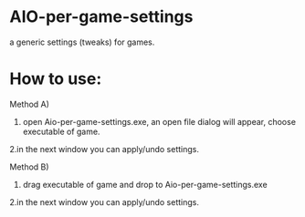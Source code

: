 # AIO-per-game-settings

a generic settings (tweaks) for games.


# How to use:
Method A) 
1. open Aio-per-game-settings.exe, an open file dialog will appear, choose executable of game.

2.in the next window you can apply/undo settings.

Method B)
1. drag executable of game and drop to Aio-per-game-settings.exe

2.in the next window you can apply/undo settings.


